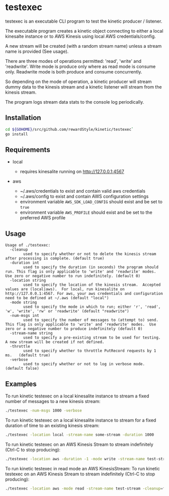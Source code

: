 # testexec
testexec is an executable CLI program to test the kinetic producer / listener.  

The executable program creates a kinetic object connecting to either a local kinesalte instance or to AWS Kinesis using local AWS credentials/config.
  
A new stream will be created (with a random stream name) unless a stream name is provided (See usage).

There are three modes of operations permitted:  'read', 'write' and 'readwrite'.  Write mode is produce only where as read mode is consume only.  Readwrite mode is both produce and consume concurrently.   

So depending on the mode of operation, a kinetic producer will stream dummy data to the kinesis stream and a kinetic listener will stream from the kinesis stream.

The program logs stream data stats to the console log periodically.

## Installation
```sh
cd ${GOHOME}/src/github.com/rewardStyle/kinetic/testexec`
go install
```

## Requirements

- local
    - requires kinesalite running on http://127.0.0.1:4567

- aws
    - ~/.aws/credentials to exist and contain valid aws credentials
    - ~/.aws/config to exist and contain AWS configuration settings
    - environment variable `AWS_SDK_LOAD_CONFIG` should exist and be set to `true`
    - environment variable `AWS_PROFILE` should exist and be set to the preferred AWS profile
        

## Usage

```text
Usage of ./testexec:
  -cleanup
    	used to specify whether or not to delete the kinesis stream after processing is complete. (default true)
  -duration int
    	used to specify the duration (in seconds) the program should run. This flag is only applicable to 'write' and 'readwrite' modes.  Use zero or negative number to run indefinitely. (default 0)
  -location string
    	used to specify the location of the kinesis stream.  Accepted values are (local|aws).  For local, run kinesalite on http://127.0.0.1:4567. For aws, your aws credentials and configuration need to be defined at ~/.aws (default "local")
  -mode string
    	used to specify the mode in which to run; either 'r', 'read', 'w', 'write', 'rw' or 'readwrite' (default "readwrite")
  -num-msgs int
    	used to specify the number of messages to (attempt to) send.  This flag is only applicable to 'write' and 'readwrite' modes.  Use zero or a negative number to produce indefinitely (default 0)
  -stream-name string
    	used to specify a pre-existing stream to be used for testing.  A new stream will be created if not defined.
  -throttle
    	used to specify whether to throttle PutRecord requests by 1 ms.   (default true)
  -verbose
    	used to specify whether or not to log in verbose mode.  (default false)
```

## Examples

To run kinetic testexec on a local kinesalite instance to stream a fixed number of messages to a new kinesis stream:
```sh
./testexec -num-msgs 1000 -verbose
```

To run kinetic testexec on a local kinesalite instance to stream for a fixed duration of time to an existing kinesis stream:
```sh
./testexec -location local -stream-name some-stream -duration 1000
```

To run kinetic testexec on an AWS Kinesis Stream to stream indefinitely (Ctrl-C to stop producing):
```sh
./testexec -location aws -duration -1 -mode write -stream-name test-stream -cleanup=false -verbose
```

To run kinetic testexec in read mode an AWS KinesisStream:
To run kinetic testexec on an AWS Kinesis Stream to stream indefinitely (Ctrl-C to stop producing):
```sh
./testexec -location aws -mode read -stream-name test-stream -cleanup=false -verbose
```
